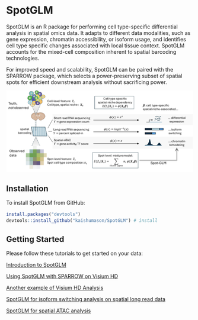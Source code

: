 # SpotGLM
SpotGLM is an R package for performing cell type-specific differential analysis in spatial omics data. It adapts to different data modalities, such as gene expression, chromatin accessibility, or isoform usage, and identifies cell type specific changes associated with local tissue context. SpotGLM accounts for the mixed-cell composition inherent to spatial barcoding technologies.

For improved speed and scalability, SpotGLM can be paired with the SPARROW package, which selects a power-preserving subset of spatial spots for efficient downstream analysis without sacrificing power.

![](man/figures/schematic.png)

## Installation

To install SpotGLM from GitHub:

```r
install.packages("devtools")
devtools::install_github("kaishumason/SpotGLM") # install
```

## Getting Started

Please follow these tutorials to get started on your data:

[Introduction to SpotGLM](articles/Intro_to_SpotGLM.html)

[Using SpotGLM with SPARROW on Visium HD](articles/Vignette_VisiumHD_Mouse_Kidney_analysis.html)

[Another example of Visium HD Analysis](articles/Visium_analysis.html)

[SpotGLM for isoform switching analysis on spatial long read data](articles/Spatial_Long_Read_analysis.html)

[SpotGLM for spatial ATAC analysis](articles/Spatial_ATAC_analysis.html)
